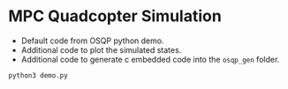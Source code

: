 # MPC Quadcopter Simulation

- Default code from OSQP python demo.
- Additional code to plot the simulated states.
- Additional code to generate c embedded code into the `osqp_gen` folder.

`python3 demo.py`